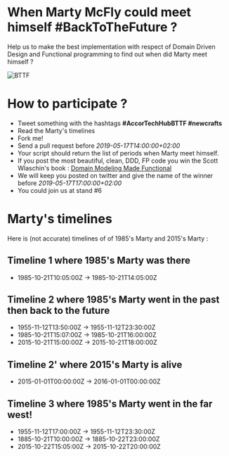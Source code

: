 # When Marty McFly could meet himself #BackToTheFuture ?

Help us to make the best implementation with respect of Domain Driven Design and Functional programming to find out when did Marty meet himself ?

![BTTF](https://raw.githubusercontent.com/cboudereau/ncrafts19/master/1955.png "BTTF")

# How to participate ?
- Tweet something with the hashtags **#AccorTechHubBTTF #newcrafts** 
- Read the Marty's timelines
- Fork me!
- Send a pull request before _2019-05-17T14:00:00+02:00_
- Your script should return the list of periods when Marty meet himself.
- If you post the most beautiful, clean, DDD, FP code you win the Scott Wlaschin's book : [Domain Modeling Made Functional](https://pragprog.com/book/swdddf/domain-modeling-made-functional)
- We will keep you posted on twitter and give the name of the winner before _2019-05-17T17:00:00+02:00_
- You could join us at stand #6

# Marty's timelines
Here is (not accurate) timelines of of 1985's Marty and 2015's Marty : 

## Timeline 1 where 1985's Marty was there
- 1985-10-21T10:05:00Z -> 1985-10-21T14:05:00Z

## Timeline 2 where 1985's Marty went in the past then back to the future
- 1955-11-12T13:50:00Z -> 1955-11-12T23:30:00Z
- 1985-10-21T15:07:00Z -> 1985-10-21T16:00:00Z
- 2015-10-21T15:00:00Z -> 2015-10-21T18:00:00Z

## Timeline 2' where 2015's Marty is alive
- 2015-01-01T00:00:00Z -> 2016-01-01T00:00:00Z

## Timeline 3 where 1985's Marty went in the far west!
- 1955-11-12T17:00:00Z -> 1955-11-12T23:30:00Z
- 1885-10-21T10:00:00Z -> 1885-10-22T23:00:00Z
- 2015-10-22T15:05:00Z -> 2015-10-22T20:00:00Z
